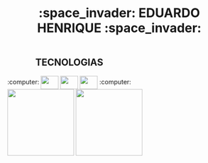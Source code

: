 <h1 align="center">:space_invader:  EDUARDO HENRIQUE  :space_invader:</h1>

<div align="center" style="display: inline-block;">
    <h2 align="center"> TECNOLOGIAS </h2>
:computer:
    <img align="center" height = "30" width = "40" src="https://cdn.jsdelivr.net/gh/devicons/devicon/icons/html5/html5-original.svg" />
    <img align="center" height = "30" width = "40" src="https://cdn.jsdelivr.net/gh/devicons/devicon/icons/css3/css3-original.svg" />
    <img align="center" height = "30" width = "40" src="https://cdn.jsdelivr.net/gh/devicons/devicon/icons/javascript/javascript-original.svg" />
    :computer:
</div>


<div align="center" style="display: inline-block;"><div style="display: inline-block;">
  <img
    align="center"
    height="150em"
    src="https://github-readme-stats.vercel.app/api?username=EduDevHe&show_icons=true&custom_title=Minhas Estatísticas no GitHub&locale=pt-br&theme=react&include_all_commits=true&count_private=true"
  />
  <img
    align="center"
    height="150em"
    src="https://github-readme-stats.vercel.app/api/top-langs/?username=EduDevHe&layout=compact&locale=pt-br&langs_count=7&theme=react"
  />
</div>
